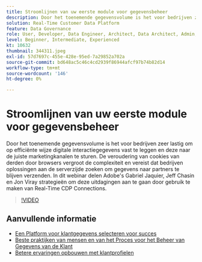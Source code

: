 ```yaml
---
title: Stroomlijnen van uw eerste module voor gegevensbeheer
description: Door het toenemende gegevensvolume is het voor bedrijven zeer lastig om op efficiënte wijze digitale interactiegegevens vast te leggen en deze naar de juiste marketing te verzenden ... (Beschrijvingen moeten tussen 60 en 160 tekens lang zijn)
solution: Real-Time Customer Data Platform
feature: Data Governance
role: User, Developer, Data Engineer, Architect, Data Architect, Admin, Leader
level: Beginner, Intermediate, Experienced
kt: 10632
thumbnail: 344311.jpeg
exl-id: 57d7697c-455e-428e-95ed-7a29852a702a
source-git-commit: bd648ac5c46c4cd2939f86944afcf97b74b82d14
workflow-type: tm+mt
source-wordcount: '146'
ht-degree: 0%

---
```


# Stroomlijnen van uw eerste module voor gegevensbeheer

Door het toenemende gegevensvolume is het voor bedrijven zeer lastig om op efficiënte wijze digitale interactiegegevens vast te leggen en deze naar de juiste marketingkanalen te sturen. De veroudering van cookies van derden door browsers vergroot de complexiteit en vereist dat bedrijven oplossingen aan de serverzijde zoeken om gegevens naar partners te blijven verzenden. In dit webinar delen Adobe&#39;s Gabriel Jaquier, Jeff Chasin en Jon Viray strategieën om deze uitdagingen aan te gaan door gebruik te maken van Real-Time CDP Connections.

>[!VIDEO](https://video.tv.adobe.com/v/344311/?quality=12&learn=on)

## Aanvullende informatie

* [Een Platform voor klantgegevens selecteren voor succes](cdp-success.md)
* [Beste praktijken van mensen en van het Proces voor het Beheer van Gegevens van de Klant](people-and-process.md)
* [Betere ervaringen opbouwen met klantprofielen](building-better-experiences-with-customer-profiles.md)
